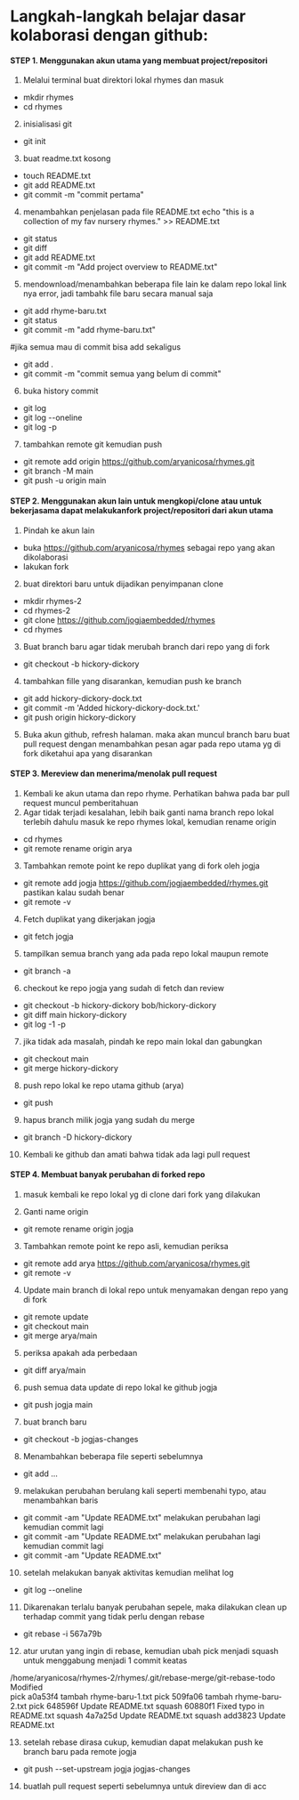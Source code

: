 <h1>  Langkah-langkah belajar dasar kolaborasi dengan github: </h1>

<h4>STEP 1. Menggunakan akun utama yang membuat project/repositori</h4>

1. Melalui terminal buat direktori lokal rhymes dan masuk
  * mkdir rhymes
  * cd rhymes

2. inisialisasi git
  * git init

3. buat readme.txt kosong
  * touch README.txt
  * git add README.txt
  * git commit -m "commit pertama"

4. menambahkan penjelasan pada file README.txt
echo "this is a collection of my fav nursery rhymes." >> README.txt
  * git status
  * git diff
  * git add README.txt
  * git commit -m "Add project overview to README.txt"

5. mendownload/menambahkan beberapa file lain ke dalam repo lokal
link nya error, jadi tambahk file baru secara manual saja

  * git add rhyme-baru.txt
  * git status
  * git commit -m "add rhyme-baru.txt"

#jika semua mau di commit bisa add sekaligus
  * git add .
  * git commit -m "commit semua yang belum di commit"

6. buka history commit
  * git log
  * git log --oneline
  * git log -p

7. tambahkan remote git kemudian push
  * git remote add origin https://github.com/aryanicosa/rhymes.git
  * git branch -M main
  * git push -u origin main

<h4>STEP 2. Menggunakan akun lain untuk mengkopi/clone atau untuk bekerjasama 
dapat melakukanfork project/repositori dari akun utama</h4>

1. Pindah ke akun lain
  * buka https://github.com/aryanicosa/rhymes sebagai repo yang akan dikolaborasi
  * lakukan fork

2. buat direktori baru untuk dijadikan penyimpanan clone 
  * mkdir rhymes-2
  * cd rhymes-2
  * git clone https://github.com/jogjaembedded/rhymes
  * cd rhymes

3. Buat branch baru agar tidak merubah branch dari repo yang di fork
  * git checkout -b hickory-dickory

4. tambahkan fille yang disarankan, kemudian push ke branch
  * git add hickory-dickory-dock.txt
  * git commit -m 'Added hickory-dickory-dock.txt.'
  * git push origin hickory-dickory

5. Buka akun github, refresh halaman. maka akan muncul branch baru
buat pull request dengan menambahkan pesan agar pada repo utama yg di fork diketahui
apa yang disarankan

<h4>STEP 3. Mereview dan menerima/menolak pull request</h4>

1. Kembali ke akun utama dan repo rhyme. Perhatikan bahwa pada bar pull request
   muncul pemberitahuan
2. Agar tidak terjadi kesalahan, lebih baik ganti nama branch repo lokal terlebih dahulu
masuk ke repo rhymes lokal, kemudian rename origin
  * cd rhymes
  * git remote rename origin arya

3. Tambahkan remote point ke repo duplikat yang di fork oleh jogja
  * git remote add jogja https://github.com/jogjaembedded/rhymes.git
  pastikan kalau sudah benar
  * git remote -v

4. Fetch duplikat yang dikerjakan jogja
  * git fetch jogja

5. tampilkan semua branch yang ada pada repo lokal maupun remote
  * git branch -a

6. checkout ke repo jogja yang sudah di fetch dan review
  * git checkout -b hickory-dickory bob/hickory-dickory
  * git diff main hickory-dickory
  * git log -1 -p

7. jika tidak ada masalah, pindah ke repo main lokal dan gabungkan
  * git checkout main
  * git merge hickory-dickory

8. push repo lokal ke repo utama github (arya)
  * git push

9. hapus branch milik jogja yang sudah du merge
  * git branch -D hickory-dickory

10. Kembali ke github dan amati bahwa tidak ada lagi pull request

<h4>STEP 4. Membuat banyak perubahan di forked repo</h4>

1. masuk kembali ke repo lokal yg di clone dari fork yang dilakukan

2. Ganti name origin
  * git remote rename origin jogja

3. Tambahkan remote point ke repo asli, kemudian periksa
  * git remote add arya https://github.com/aryanicosa/rhymes.git
  * git remote -v

4. Update main branch di lokal repo untuk menyamakan dengan repo yang di fork
  * git remote update
  * git checkout main
  * git merge arya/main

5. periksa apakah ada perbedaan
  * git diff arya/main

6. push semua data update di repo lokal ke github jogja
  * git push jogja main

7. buat branch baru
  * git checkout -b jogjas-changes

8. Menambahkan beberapa file
seperti sebelumnya
  * git add ...

9. melakukan perubahan berulang kali seperti membenahi typo, atau menambahkan baris
  * git commit -am "Update README.txt"
melakukan perubahan lagi kemudian commit lagi
  * git commit -am "Update README.txt"
melakukan perubahan lagi kemudian commit lagi
  * git commit -am "Update README.txt"

10. setelah melakukan banyak aktivitas kemudian melihat log
  * git log --oneline

11. Dikarenakan terlalu banyak perubahan sepele, maka dilakukan clean up terhadap
commit yang tidak perlu dengan rebase
  * git rebase -i 567a79b

12. atur urutan yang ingin di rebase, kemudian ubah pick menjadi squash untuk menggabung menjadi 1 commit keatas

  /home/aryanicosa/rhymes-2/rhymes/.git/rebase-merge/git-rebase-todo  Modified  
pick a0a53f4 tambah rhyme-baru-1.txt
pick 509fa06 tambah rhyme-baru-2.txt
pick 648596f Update README.txt
squash 60880f1 Fixed typo in README.txt
squash 4a7a25d Update README.txt
squash add3823 Update README.txt

13. setelah rebase dirasa cukup, kemudian dapat melakukan push ke branch baru pada remote jogja
  * git push --set-upstream jogja jogjas-changes

14. buatlah pull request seperti sebelumnya untuk direview dan di acc
